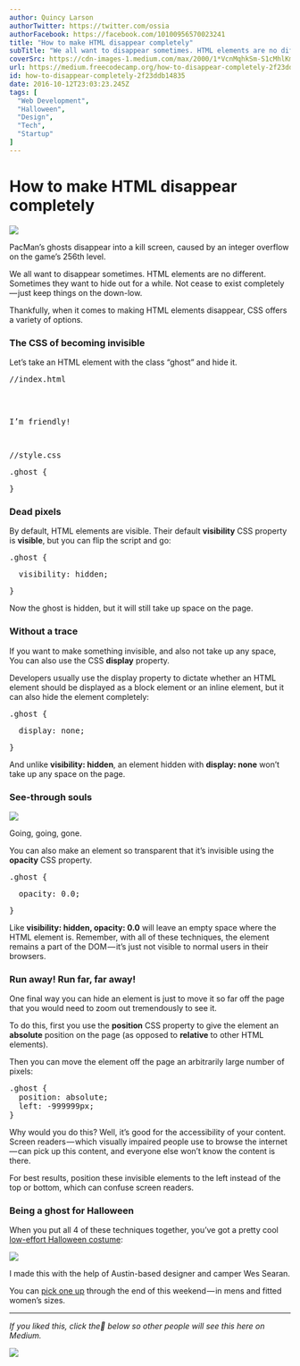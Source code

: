 ```yaml
---
author: Quincy Larson
authorTwitter: https://twitter.com/ossia
authorFacebook: https://facebook.com/10100956570023241
title: "How to make HTML disappear completely"
subTitle: "We all want to disappear sometimes. HTML elements are no different. Sometimes they want to hide out for a while. Not cease to exist compl..."
coverSrc: https://cdn-images-1.medium.com/max/2000/1*VcnMqhkSm-S1cMhlKmg1Aw.jpeg
url: https://medium.freecodecamp.org/how-to-disappear-completely-2f23ddb14835
id: how-to-disappear-completely-2f23ddb14835
date: 2016-10-12T23:03:23.245Z
tags: [
  "Web Development",
  "Halloween",
  "Design",
  "Tech",
  "Startup"
]
---
```

# How to make HTML disappear completely







![](https://cdn-images-1.medium.com/max/2000/1*VcnMqhkSm-S1cMhlKmg1Aw.jpeg)

PacMan’s ghosts disappear into a kill screen, caused by an integer overflow on the game’s 256th level.







We all want to disappear sometimes. HTML elements are no different. Sometimes they want to hide out for a while. Not cease to exist completely — just keep things on the down-low.

Thankfully, when it comes to making HTML elements disappear, CSS offers a variety of options.

### The CSS of becoming invisible

Let’s take an HTML element with the class “ghost” and hide it.

<pre name="0049" id="0049" class="graf graf--pre graf-after--p">//index.html</pre>

<pre name="b069" id="b069" class="graf graf--pre graf-after--pre">  
  <p>I’m friendly!</p>  
</pre>

<pre name="53c0" id="53c0" class="graf graf--pre graf-after--pre">//style.css</pre>

<pre name="cb57" id="cb57" class="graf graf--pre graf-after--pre">.ghost {</pre>

<pre name="2d31" id="2d31" class="graf graf--pre graf-after--pre">}</pre>

### Dead pixels

By default, HTML elements are visible. Their default **visibility** CSS property is **visible**, but you can flip the script and go:

<pre name="3c6e" id="3c6e" class="graf graf--pre graf-after--p">.ghost {</pre>

<pre name="fad1" id="fad1" class="graf graf--pre graf-after--pre">  visibility: hidden;</pre>

<pre name="358e" id="358e" class="graf graf--pre graf-after--pre">}</pre>

Now the ghost is hidden, but it will still take up space on the page.

### Without a trace

If you want to make something invisible, and also not take up any space, You can also use the CSS **display** property.

Developers usually use the display property to dictate whether an HTML element should be displayed as a block element or an inline element, but it can also hide the element completely:

<pre name="5392" id="5392" class="graf graf--pre graf-after--p">.ghost {</pre>

<pre name="5485" id="5485" class="graf graf--pre graf-after--pre">  display: none;</pre>

<pre name="138a" id="138a" class="graf graf--pre graf-after--pre">}</pre>

And unlike **visibility: hidden**, an element hidden with **display: none** won’t take up any space on the page.

### See-through souls







![](https://cdn-images-1.medium.com/max/2000/1*MkwKGqFy4kJKOFaeZtPpRw.png)

Going, going, gone.







You can also make an element so transparent that it’s invisible using the **opacity** CSS property.

<pre name="69ca" id="69ca" class="graf graf--pre graf-after--p">.ghost {</pre>

<pre name="b143" id="b143" class="graf graf--pre graf-after--pre">  opacity: 0.0;</pre>

<pre name="cad6" id="cad6" class="graf graf--pre graf-after--pre">}</pre>

Like **visibility: hidden, opacity: 0.0** will leave an empty space where the HTML element is. Remember, with all of these techniques, the element remains a part of the DOM — it’s just not visible to normal users in their browsers.

### Run away! Run far, far away!

One final way you can hide an element is just to move it so far off the page that you would need to zoom out tremendously to see it.

To do this, first you use the **position** CSS property to give the element an **absolute** position on the page (as opposed to **relative** to other HTML elements).

Then you can move the element off the page an arbitrarily large number of pixels:

<pre name="d8fc" id="d8fc" class="graf graf--pre graf-after--p">.ghost {  
  position: absolute;  
  left: -999999px;  
}</pre>

Why would you do this? Well, it’s good for the accessibility of your content. Screen readers — which visually impaired people use to browse the internet — can pick up this content, and everyone else won’t know the content is there.

For best results, position these invisible elements to the left instead of the top or bottom, which can confuse screen readers.

### Being a ghost for Halloween

When you put all 4 of these techniques together, you’ve got a pretty cool [low-effort Halloween costume](https://www.freecodecamp.com/shop):



![](https://cdn-images-1.medium.com/max/1600/1*RkA6GofBuf0znAVmv3quVA.jpeg)



I made this with the help of Austin-based designer and camper Wes Searan.

You can [pick one up](https://www.freecodecamp.com/shop) through the end of this weekend — in mens and fitted women’s sizes.











* * *







_If you liked this, click the💚 below so other people will see this here on Medium._



![](https://cdn-images-1.medium.com/max/1600/1*31StU5CNIHk8VDkSHWO6nA.gif)










